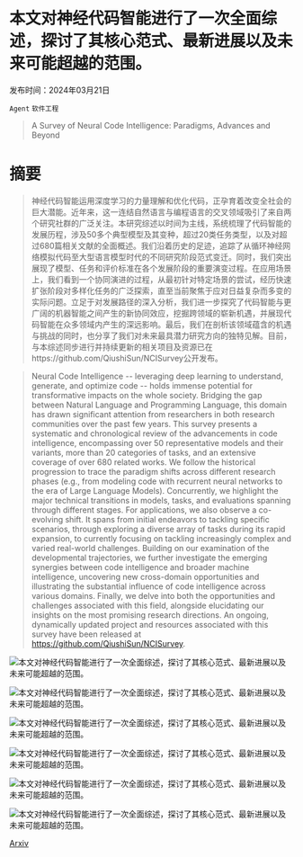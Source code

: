 # 本文对神经代码智能进行了一次全面综述，探讨了其核心范式、最新进展以及未来可能超越的范围。

发布时间：2024年03月21日

`Agent` `软件工程`

> A Survey of Neural Code Intelligence: Paradigms, Advances and Beyond

# 摘要

> 神经代码智能运用深度学习的力量理解和优化代码，正孕育着改变全社会的巨大潜能。近年来，这一连结自然语言与编程语言的交叉领域吸引了来自两个研究社群的广泛关注。本研究综述以时间为主线，系统梳理了代码智能的发展历程，涉及50多个典型模型及其变种，超过20类任务类型，以及对超过680篇相关文献的全面概述。我们沿着历史的足迹，追踪了从循环神经网络模拟代码至大型语言模型时代的不同研究阶段范式变迁。同时，我们突出展现了模型、任务和评价标准在各个发展阶段的重要演变过程。在应用场景上，我们看到一个协同演进的过程，从最初针对特定场景的尝试，经历快速扩张阶段对多样化任务的广泛探索，直至当前聚焦于应对日益复杂而多变的实际问题。立足于对发展路径的深入分析，我们进一步探究了代码智能与更广阔的机器智能之间产生的新协同效应，挖掘跨领域的崭新机遇，并展现代码智能在众多领域内产生的深远影响。最后，我们在剖析该领域蕴含的机遇与挑战的同时，也分享了我们对未来最具潜力研究方向的独特见解。目前，与本综述同步进行并持续更新的相关项目及资源已在https://github.com/QiushiSun/NCISurvey公开发布。

> Neural Code Intelligence -- leveraging deep learning to understand, generate, and optimize code -- holds immense potential for transformative impacts on the whole society. Bridging the gap between Natural Language and Programming Language, this domain has drawn significant attention from researchers in both research communities over the past few years. This survey presents a systematic and chronological review of the advancements in code intelligence, encompassing over 50 representative models and their variants, more than 20 categories of tasks, and an extensive coverage of over 680 related works. We follow the historical progression to trace the paradigm shifts across different research phases (e.g., from modeling code with recurrent neural networks to the era of Large Language Models). Concurrently, we highlight the major technical transitions in models, tasks, and evaluations spanning through different stages. For applications, we also observe a co-evolving shift. It spans from initial endeavors to tackling specific scenarios, through exploring a diverse array of tasks during its rapid expansion, to currently focusing on tackling increasingly complex and varied real-world challenges. Building on our examination of the developmental trajectories, we further investigate the emerging synergies between code intelligence and broader machine intelligence, uncovering new cross-domain opportunities and illustrating the substantial influence of code intelligence across various domains. Finally, we delve into both the opportunities and challenges associated with this field, alongside elucidating our insights on the most promising research directions. An ongoing, dynamically updated project and resources associated with this survey have been released at https://github.com/QiushiSun/NCISurvey.

![本文对神经代码智能进行了一次全面综述，探讨了其核心范式、最新进展以及未来可能超越的范围。](../../../paper_images/2403.14734/x1.png)

![本文对神经代码智能进行了一次全面综述，探讨了其核心范式、最新进展以及未来可能超越的范围。](../../../paper_images/2403.14734/x2.png)

![本文对神经代码智能进行了一次全面综述，探讨了其核心范式、最新进展以及未来可能超越的范围。](../../../paper_images/2403.14734/x3.png)

![本文对神经代码智能进行了一次全面综述，探讨了其核心范式、最新进展以及未来可能超越的范围。](../../../paper_images/2403.14734/x4.png)

![本文对神经代码智能进行了一次全面综述，探讨了其核心范式、最新进展以及未来可能超越的范围。](../../../paper_images/2403.14734/x5.png)

![本文对神经代码智能进行了一次全面综述，探讨了其核心范式、最新进展以及未来可能超越的范围。](../../../paper_images/2403.14734/x6.png)

[Arxiv](https://arxiv.org/abs/2403.14734)